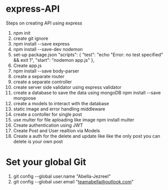 # express-API

Steps on creating API using express

1. npm init
2. create git ignore
3. npm install --save express
4. npm install --save-dev nodemon
5. set-up package.json
   "scripts": {
   "test": "echo \"Error: no test specified\" && exit 1",
   "start": "nodemon app.js"
   },
5. Create app.js
6. npm install --save body-parser
7. create a separate router
8. create a separate controller
9. create server side validator using express validator
10. create a database to save the data using mongoDB npm install --save mongoose
11. create a models to interact with the database
12. static image and error handling middleware
13. create a contoller for single post
14. use multer for file aploading like image npm install multer
15. Create authentication using JWT 
16. Create Post and User realtion via Models
17. Create a auth for the delete and update like like the only post you can delete is your own post

# Set your global Git

1. git config --global user.name "Abella-Jezreel"
2. git config --global user.email "teamabella@outlook.com"
